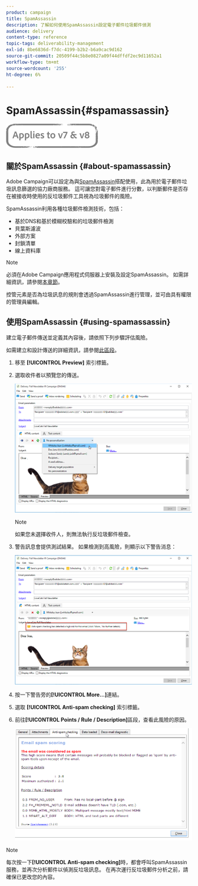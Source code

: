 ```yaml
---
product: campaign
title: SpamAssassin
description: 了解如何使用SpamAssassin設定電子郵件垃圾郵件偵測
audience: delivery
content-type: reference
topic-tags: deliverability-management
exl-id: 8be6836d-f7dc-4199-b2b2-b6a9cac9d162
source-git-commit: 20509f44c5b8e0827a09f44dffdf2ec9d11652a1
workflow-type: tm+mt
source-wordcount: '255'
ht-degree: 6%

---
```


# SpamAssassin{#spamassassin}

![](../../assets/common.svg)

## 關於SpamAssassin {#about-spamassassin}

Adobe Campaign可以設定為與[SpamAssassin](https://spamassassin.apache.org)搭配使用，此為用於電子郵件垃圾訊息篩選的協力廠商服務。 這可讓您對電子郵件進行分數，以判斷郵件是否存在被接收時使用的反垃圾郵件工具視為垃圾郵件的風險。

SpamAssassin利用各種垃圾郵件檢測技術，包括：

* 基於DNS和基於模糊校驗和的垃圾郵件檢測
* 貝葉斯濾波
* 外部方案
* 封鎖清單
* 線上資料庫

>[!NOTE]
>
>必須在Adobe Campaign應用程式伺服器上安裝及設定SpamAssassin。 如需詳細資訊，請參閱[本章節](../../installation/using/configuring-spamassassin.md)。
>
>控管元素是否為垃圾訊息的規則會透過SpamAssassin進行管理，並可由具有權限的管理員編輯。

## 使用SpamAssassin {#using-spamassassin}

建立電子郵件傳送並定義其內容後，請依照下列步驟評估風險。

如需建立和設計傳送的詳細資訊，請參閱[此區段](about-email-channel.md)。

1. 移至 **[!UICONTROL Preview]** 索引標籤。
1. 選取收件者以預覽您的傳送。

   ![](assets/s_tn_del_preview_spamassassin_recipient.png)

   >[!NOTE]
   >
   >如果您未選擇收件人，則無法執行反垃圾郵件檢查。

1. 警告訊息會提供測試結果。 如果檢測到高風險，則顯示以下警告消息：

   ![](assets/s_tn_del_preview_spamassassin_ko.png)

1. 按一下警告旁的&#x200B;**[!UICONTROL More...]**&#x200B;連結。
1. 選取 **[!UICONTROL Anti-spam checking]** 索引標籤。
1. 前往&#x200B;**[!UICONTROL Points / Rule / Description]**&#x200B;區段，查看此風險的原因。

   ![](assets/s_tn_del_msg_spamassassin_ko.png)

>[!NOTE]
>
>每次按一下&#x200B;**[!UICONTROL Anti-spam checking]**&#x200B;時，都會呼叫SpamAssassin服務，並再次分析郵件以偵測反垃圾訊息。 在再次運行反垃圾郵件分析之前，請確保已更改您的內容。
